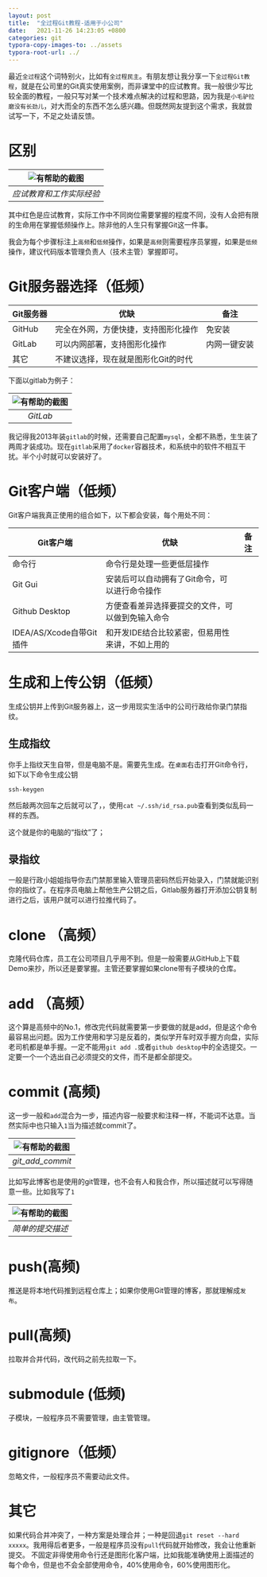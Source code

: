 ```yaml
---
layout: post
title:  "全过程Git教程-适用于小公司"
date:   2021-11-26 14:23:05 +0800
categories: git
typora-copy-images-to: ../assets
typora-root-url: ../
---
```


最近`全过程`这个词特别火，比如有`全过程民主`。有朋友想让我分享一下`全过程Git教程`，就是在公司里的Git真实使用案例，而非课堂中的应试教育。我一般很少写比较全面的教程，一般只写对某一个技术难点解决的过程和思路，因为我是`小毛驴拉磨没有长劲儿`，对大而全的东西不怎么感兴趣。但既然网友提到这个需求，我就尝试写一下，不足之处请反馈。

# 区别

| ![有帮助的截图](/assets/git_wave.png) |
| :----------------------------------------: |
|          *应试教育和工作实际经验*          |

其中红色是应试教育，实际工作中不同岗位需要掌握的程度不同，没有人会把有限的生命用在掌握低频操作上。除非他的人生只有掌握Git这一件事。

我会为每个步骤标注上`高频`和`低频`操作，如果是`高频`则需要程序员掌握，如果是`低频`操作，建议代码版本管理负责人（技术主管）掌握即可。


# Git服务器选择（低频）

| Git服务器 | 优缺                                 | 备注         |
| --------- | ------------------------------------ | ------------ |
| GitHub    | 完全在外网，方便快捷，支持图形化操作 | 免安装       |
| GitLab    | 可以内网部署，支持图形化操作         | 内网一键安装 |
| 其它      | 不建议选择，现在就是图形化Git的时代  |              |

下面以gitlab为例子：

| ![有帮助的截图](/assets/gitlab.png) |
| :----------------------------------------: |
|          *GitLab*          |

我记得我2013年装`gitlab`的时候，还需要自己配置`mysql`，全都不熟悉，生生装了两周才装成功。现在`gitlab`采用了`docker`容器技术，和系统中的软件不相互干扰。半个小时就可以安装好了。

# Git客户端（低频）

Git客户端我真正使用的组合如下，以下都会安装，每个用处不同：

| Git客户端                | 优缺                                             | 备注 |
| ------------------------ | ------------------------------------------------ | ---- |
| 命令行                   | 命令行是处理一些更低层操作                       |      |
| Git Gui                  | 安装后可以自动拥有了Git命令，可以进行命令操作    |      |
| Github Desktop           | 方便查看差异选择要提交的文件，可以做到免输入命令 |      |
| IDEA/AS/Xcode自带Git插件 | 和开发IDE结合比较紧密，但易用性来讲，不如上用的  |      |


# 生成和上传公钥（低频）

生成公钥并上传到Git服务器上，这一步用现实生活中的公司行政给你录门禁指纹。

## 生成指纹
你手上指纹天生自带，但是电脑不是。需要先生成。在`桌面`右击打开Git命令行，如下以下命令生成公钥
```
ssh-keygen
```
然后敲两次回车之后就可以了，，使用`cat ~/.ssh/id_rsa.pub`查看到类似乱码一样的东西。

这个就是你的电脑的“指纹”了；

## 录指纹
一般是行政小姐姐指导你去门禁那里输入管理员密码然后开始录入，门禁就能识别你的指纹了。在程序员电脑上帮他生产公钥之后，Gitlab服务器打开添加公钥复制进行之后，该用户就可以进行拉推代码了。

# clone （高频）
克隆代码仓库，员工在公司项目几乎用不到。但是一般需要从GitHub上下载Demo来抄，所以还是要掌握。主管还要掌握如果clone带有子模块的仓库。

# add （高频）
这个算是高频中的No.1，修改完代码就需要第一步要做的就是add，但是这个命令最容易出问题。因为工作使用和学习是反着的，类似学开车时双手握方向盘，实际老司机都是单手握。一定不能用`git add .`或者`github desktop`中的全选提交。一定要一个一个选出自己必须提交的文件，而不是都全部提交。

# commit (高频)
这一步一般和`add`混合为一步，描述内容一般要求和注释一样，不能词不达意。当然实际中也只输入`1`当为描述就commit了。

| ![有帮助的截图](/assets/git_add_commit.png) |
| :----------------------------------------: |
|          *git_add_commit*          |


比如写此博客也是使用的git管理，也不会有人和我合作，所以描述就可以写得随意一些。比如我写了`1`

| ![有帮助的截图](/assets/git_commit_1.png) |
| :----------------------------------------: |
|          *简单的提交描述*          |

# push(高频)
推送是将本地代码推到远程仓库上；如果你使用Git管理的博客，那就理解成`发布`。

# pull(高频)
拉取并合并代码，改代码之前先拉取一下。

# submodule (低频)
子模块，一般程序员不需要管理，由主管管理。

# gitignore（低频）
忽略文件，一般程序员不需要动此文件。

# 其它
如果代码合并冲突了，一种方案是处理合并；一种是回退`git reset --hard xxxxx`。我用得后者更多，一般是程序员没有`pull`代码就开始修改，我会让他重新提交。
不固定非得使用命令行还是图形化客户端，比如我能准确使用上面描述的每个命令，但是也不会全部使用命令，40%使用命令，60%使用图形化。
